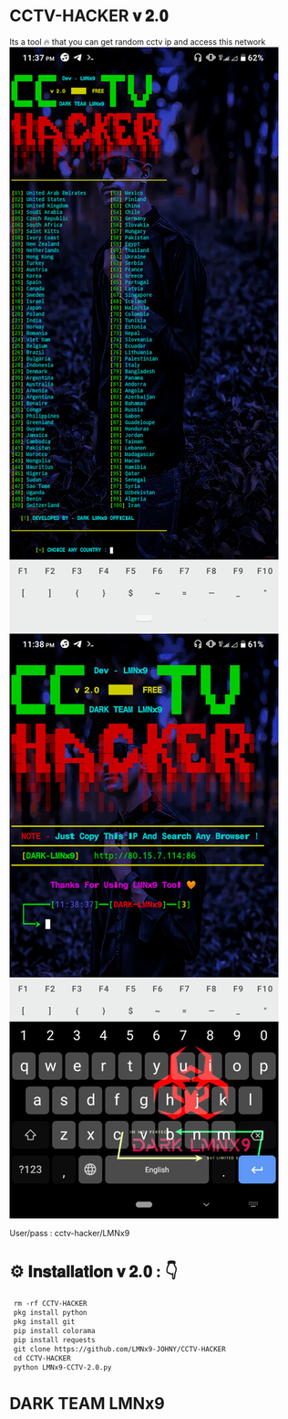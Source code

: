 # CCTV-HACKER 𝐯 𝟐.𝟎
Its a tool 🔥 that you can get random cctv ip and access this network 
![logo](https://github.com/LMNx9-JOHNY/CCTV-HACKER/blob/main/Screenshot_20240126-233747.png)
![logo](https://github.com/LMNx9-JOHNY/CCTV-HACKER/blob/main/Screenshot_20240126-233846.png)

User/pass : cctv-hacker/LMNx9

# ⚙️ 𝐈𝐧𝐬𝐭𝐚𝐥𝐥𝐚𝐭𝐢𝐨𝐧 𝐯 𝟐.𝟎 : 👇

     rm -rf CCTV-HACKER
     pkg install python
     pkg install git 
     pip install colorama
     pip install requests
     git clone https://github.com/LMNx9-JOHNY/CCTV-HACKER
     cd CCTV-HACKER
     python LMNx9-CCTV-2.0.py

# DARK TEAM LMNx9
